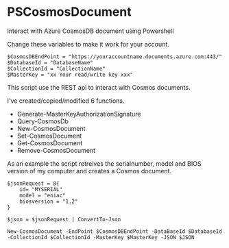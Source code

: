 # PSCosmosDocument
Interact with Azure CosmosDB document using Powershell

Change these variables to make it work for your account.
```
$CosmosDBEndPoint = "https://youraccountname.documents.azure.com:443/"
$DatabaseId = "DatabaseName"
$CollectionId = "CollectionName"
$MasterKey = "xx Your read/write key xxx"
```

This script use the REST api to interact with Cosmos documents.

I've created/copied/modified 6 functions.
- Generate-MasterKeyAuthorizationSignature
- Query-CosmosDb
- New-CosmosDocument
- Set-CosmosDocument
- Get-CosmosDocument
- Remove-CosmosDocument

As an example the script retreives the serialnumber, model and BIOS version of my computer and creates a Cosmos document.

```
$jsonRequest = @{
    id= "MYSERIAL"
    model = "eniac"
    biosversion = "1.2"
}

$json = $jsonRequest | ConvertTo-Json

New-CosmosDocument -EndPoint $CosmosDBEndPoint -DataBaseId $DatabaseId -CollectionId $CollectionId -MasterKey $MasterKey -JSON $JSON
```
